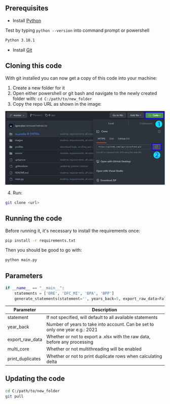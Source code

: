## Prerequisites

- Install [Python](https://www.python.org/downloads/)

Test by typing ```python --version``` into command prompt or powershell

```bash
Python 3.10.1
```

- Install [Git](https://git-scm.com/download/win)

## Cloning this code

With git installed you can now get a copy of this code into your machine:

1. Create a new folder for it
1. Open either powershell or git bash and navigate to the newly created folder with: ```cd C:/path/to/new_folder```
1. Copy the repo URL as shown in the image:

![copying repo url](images/repo_url.png)

4. Run:
```bash
git clone <url>
```


## Running the code

Before running it, it's necessary to install the requirements once:

```bash
pip install -r requirements.txt
```

Then you should be good to go with:

```bash
python main.py
```

## Parameters

```python
if __name__ == "__main__":
	statements = ['DRE', 'DFC_MI', 'BPA', 'BPP']
	generate_statements(statement='', years_back=5, export_raw_data=False, multi_core=True, print_duplicates=False)
```

Parameter | Description
--- | ---
statement | If not specified, will default to all available statements
year_back | Number of years to take into account. Can be set to only one year e.g.: 2021
export_raw_data | Whether or not to export a .xlsx with the raw data, before any processing
multi_core | Whether or not multithreading will be enabled
print_duplicates | Whether or not to print duplicate rows when calculating delta

## Updating the code

```bash
cd C:/path/to/new_folder
git pull
```